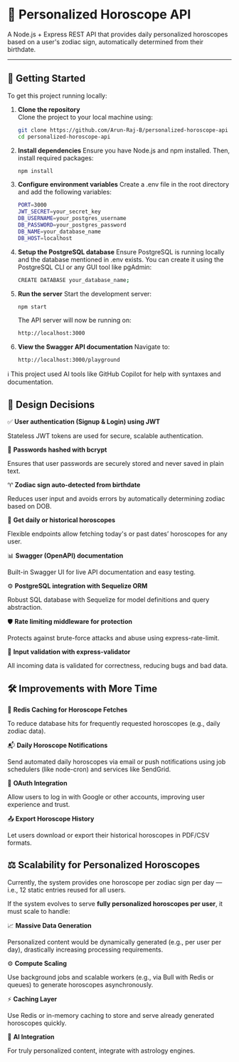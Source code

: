 # 🔮 Personalized Horoscope API

A Node.js + Express REST API that provides daily personalized horoscopes based on a user's zodiac sign, automatically determined from their birthdate.

---

## 🚀 Getting Started

To get this project running locally:

1. **Clone the repository**  
    Clone the project to your local machine using:

    ```bash
    git clone https://github.com/Arun-Raj-B/personalized-horoscope-api
    cd personalized-horoscope-api
    ```

2. **Install dependencies**
    Ensure you have Node.js and npm installed. Then, install required packages:

    ```bash
    npm install
    ```

3. **Configure environment variables**
    Create a .env file in the root directory and add the following variables:

    ```bash
    PORT=3000
    JWT_SECRET=your_secret_key
    DB_USERNAME=your_postgres_username
    DB_PASSWORD=your_postgres_password
    DB_NAME=your_database_name
    DB_HOST=localhost
    ```

4. **Setup the PostgreSQL database**
    Ensure PostgreSQL is running locally and the database mentioned in .env exists. You can create it using the  PostgreSQL CLI or any GUI tool like pgAdmin:

    ```bash
    CREATE DATABASE your_database_name;
    ```

5. **Run the server**
    Start the development server:

    ```bash
    npm start
    ```

    The API server will now be running on:
    ```bash
    http://localhost:3000
    ```

6. **View the Swagger API documentation**
    Navigate to:
    
    ```bash
    http://localhost:3000/playground
    ```

ℹ️ This project used AI tools like GitHub Copilot for help with syntaxes and documentation.

## 🧠 Design Decisions

✅ **User authentication (Signup & Login) using JWT**  

Stateless JWT tokens are used for secure, scalable authentication.

🔐 **Passwords hashed with bcrypt** 

Ensures that user passwords are securely stored and never saved in plain text.

♈ **Zodiac sign auto-detected from birthdate**  

Reduces user input and avoids errors by automatically determining zodiac based on DOB.

📆 **Get daily or historical horoscopes**  

Flexible endpoints allow fetching today's or past dates’ horoscopes for any user.

📊 **Swagger (OpenAPI) documentation**  

Built-in Swagger UI for live API documentation and easy testing.

⚙️ **PostgreSQL integration with Sequelize ORM** 

Robust SQL database with Sequelize for model definitions and query abstraction.

🛡️ **Rate limiting middleware for protection**  

Protects against brute-force attacks and abuse using express-rate-limit.

🧪 **Input validation with express-validator** 

All incoming data is validated for correctness, reducing bugs and bad data.

## 🛠️ Improvements with More Time

🔁 **Redis Caching for Horoscope Fetches**  

To reduce database hits for frequently requested horoscopes (e.g., daily zodiac data).

📬 **Daily Horoscope Notifications**  

Send automated daily horoscopes via email or push notifications using job schedulers (like node-cron) and services like SendGrid.

📱 **OAuth Integration**  

Allow users to log in with Google or other accounts, improving user experience and trust.

📤 **Export Horoscope History**  

Let users download or export their historical horoscopes in PDF/CSV formats.

## ⚖️ Scalability for Personalized Horoscopes

Currently, the system provides one horoscope per zodiac sign per day — i.e., 12 static entries reused for all users.

If the system evolves to serve **fully personalized horoscopes per user**, it must scale to handle:

📈 **Massive Data Generation**

Personalized content would be dynamically generated (e.g., per user per day), drastically increasing processing requirements.

⚙️ **Compute Scaling**

Use background jobs and scalable workers (e.g., via Bull with Redis or queues) to generate horoscopes asynchronously.

⚡ **Caching Layer**

Use Redis or in-memory caching to store and serve already generated horoscopes quickly.

🧠 **AI Integration**

For truly personalized content, integrate with astrology engines.



